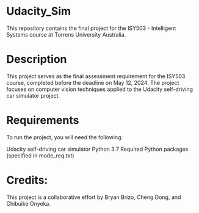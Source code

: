 # Udacity_Sim
This repository contains the final project for the ISY503 - Intelligent Systems course at Torrens University Australia.

# Description
This project serves as the final assessment requirement for the ISY503 course, completed before the deadline on May 12, 2024. The project focuses on computer vision techniques applied to the Udacity self-driving car simulator project.

# Requirements
To run the project, you will need the following:

Udacity self-driving car simulator
Python 3.7
Required Python packages (specified in mode_req.txt)

# Credits:
This project is a collaborative effort by Bryan Brizo, Cheng Dong, and Chibuike Onyeka.
